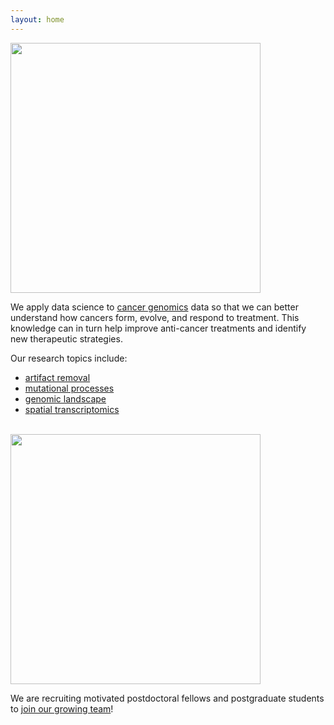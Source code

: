 ```yaml
---
layout: home
---
```


<img src="https://admissions.hku.hk/sites/default/files/2020-10/hku_logo.svg
" width="400" />

We apply data science to [cancer genomics][cancer-genomics] data
so that we can better understand how cancers form, evolve, and 
respond to treatment.
This knowledge can in turn help improve anti-cancer treatments and 
identify new therapeutic strategies.

Our research topics include:
- [artifact removal](/sci/artifact/)
- [mutational processes](/sci/mutproc/)
- [genomic landscape](/sci/genomic/)
- [spatial transcriptomics](/sci/st)

<br />

<img src="https://covid19.med.hku.hk/files/current-event/img/hkumedlogo-black.png" width="400" />

We are recruiting motivated postdoctoral fellows and postgraduate 
students to [join our growing team](/join/)!

[cancer-genomics]: https://www.nature.com/subjects/cancer-genomics

<br />

